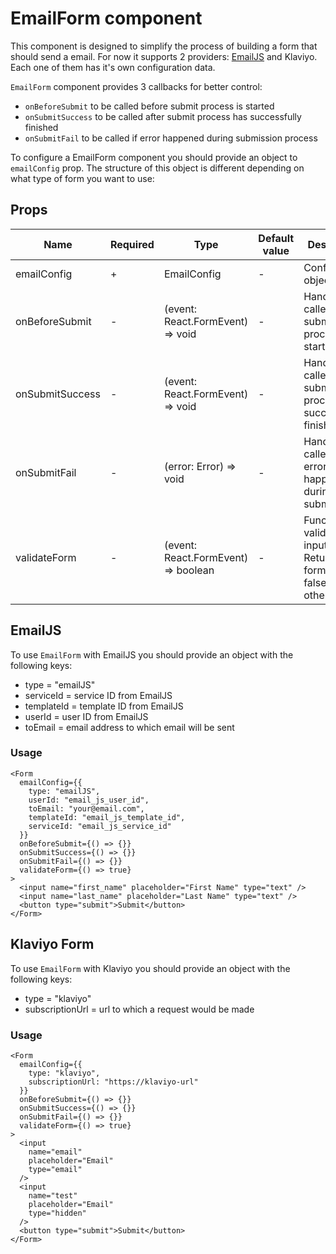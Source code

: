 # EmailForm component

This component is designed to simplify the process of building a form that should send a email. For now it supports 2 providers: [EmailJS](https://www.emailjs.com/) and Klaviyo. Each one of them has it's own configuration data.

`EmailForm` component provides 3 callbacks for better control:

- `onBeforeSubmit` to be called before submit process is started
- `onSubmitSuccess` to be called after submit process has successfully finished
- `onSubmitFail` to be called if error happened during submission process

To configure a EmailForm component you should provide an object to `emailConfig` prop. The structure of this object is different depending on what type of form you want to use:

## Props

| Name            | Required | Type                                                 | Default value | Description                                                                     |
| --------------- | -------- | ---------------------------------------------------- | ------------- | ------------------------------------------------------------------------------- |
| emailConfig     | +        | EmailConfig                                          | -             | Configuration object                                                            |
| onBeforeSubmit  | -        | (event: React.FormEvent<HTMLFormElement>) => void    | -             | Handler called before submit process is started                                 |
| onSubmitSuccess | -        | (event: React.FormEvent<HTMLFormElement>) => void    | -             | Handler called after submit process successfully finished                       |
| onSubmitFail    | -        | (error: Error) => void                               | -             | Handler called when error happened during submission                            |
| validateForm    | -        | (event: React.FormEvent<HTMLFormElement>) => boolean | -             | Function to validate form inputs. Return true if form is valid, false otherwise |

## EmailJS

To use `EmailForm` with EmailJS you should provide an object with the following keys:

- type = "emailJS"
- serviceId = service ID from EmailJS
- templateId = template ID from EmailJS
- userId = user ID from EmailJS
- toEmail = email address to which email will be sent

### Usage

    <Form
      emailConfig={{
        type: "emailJS",
        userId: "email_js_user_id",
        toEmail: "your@email.com",
        templateId: "email_js_template_id",
        serviceId: "email_js_service_id"
      }}
      onBeforeSubmit={() => {}}
      onSubmitSuccess={() => {}}
      onSubmitFail={() => {}}
      validateForm={() => true}
    >
      <input name="first_name" placeholder="First Name" type="text" />
      <input name="last_name" placeholder="Last Name" type="text" />
      <button type="submit">Submit</button>
    </Form>

## Klaviyo Form

To use `EmailForm` with Klaviyo you should provide an object with the following keys:

- type = "klaviyo"
- subscriptionUrl = url to which a request would be made

### Usage

    <Form
      emailConfig={{
        type: "klaviyo",
        subscriptionUrl: "https://klaviyo-url"
      }}
      onBeforeSubmit={() => {}}
      onSubmitSuccess={() => {}}
      onSubmitFail={() => {}}
      validateForm={() => true}
    >
      <input
        name="email"
        placeholder="Email"
        type="email"
      />
      <input
        name="test"
        placeholder="Email"
        type="hidden"
      />
      <button type="submit">Submit</button>
    </Form>
